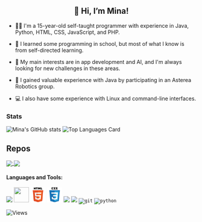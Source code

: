 <h2 align="center">👋 Hi, I’m Mina!</h2>

- 🧑‍💻 I'm a 15-year-old self-taught programmer with experience in Java, Python, HTML, CSS, JavaScript, and PHP.

- 🏫 I learned some programming in school, but most of what I know is from self-directed learning.

- 📱 My main interests are in app development and AI, and I'm always looking for new challenges in these areas.

- 🤖 I gained valuable experience with Java by participating in an Asterea Robotics group.

- 💻 I also have some experience with Linux and command-line interfaces.

### Stats
![Mina's GitHub stats](https://github-readme-stats.vercel.app/api?username=MinaGirgis2000&show_icons=true&theme=radical)
![Top Languages Card](https://github-readme-stats.vercel.app/api/top-langs/?username=MinaGirgis2000&layout=compact&theme=radical)
<!--![GitHub Streak](https://github-readme-streak-stats.herokuapp.com?user=MinaGirgis2000&theme=neon-palenight&hide_border=true)-->

## Repos

<a href="https://github.com/MinaGirgis2000/CalculatorApp">
  <img align="center" src="https://github-readme-stats.vercel.app/api/pin/?username=MinaGirgis2000&repo=calculatorapp&title_color=fff&icon_color=f9f9f9&text_color=9f9f9f&bg_color=151515" />
</a>
<a href="https://github.com/MinaGirgis2000/PyGPACalculator">
  <img align="center" src="https://github-readme-stats.vercel.app/api/pin/?username=MinaGirgis2000&repo=pygpacalculator&title_color=fff&icon_color=f9f9f9&text_color=9f9f9f&bg_color=151515" />
</a>

#### Languages and Tools:

<a><code><img height="40" src="https://upload.wikimedia.org/wikipedia/en/thumb/3/30/Java_programming_language_logo.svg/1200px-Java_programming_language_logo.svg.png"></code></a>
<a><code><img height="40" width="40" src="https://raw.githubusercontent.com/shinokada/shinokada/master/assets/javascript.png"></code></a>
<a><code><img src="https://raw.githubusercontent.com/devicons/devicon/master/icons/html5/html5-original-wordmark.svg" alt="html5" width="40" height="40"/></code></a>
<a><code><img src="https://raw.githubusercontent.com/devicons/devicon/master/icons/css3/css3-original-wordmark.svg" alt="css3" width="40" height="40"/></code></a>
<a><code><img height="40" src="https://raw.githubusercontent.com/shinokada/shinokada/master/assets/php.png"></code></a>
<a><code><img height="40" src="https://cdn.freebiesupply.com/logos/large/2x/visual-studio-code-logo-png-transparent.png"></code></a>
<a><code><img src="https://www.vectorlogo.zone/logos/git-scm/git-scm-icon.svg" alt="git" width="40" height="40"/></code></a>
<a><code><img src="https://cdn3.iconfinder.com/data/icons/logos-and-brands-adobe/512/267_Python-512.png" alt="python" width="40" height="40"/></code></a>

![Views](https://komarev.com/ghpvc/?username=MinaGirgis2000)
